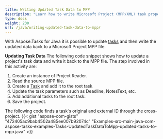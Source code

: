 ```yaml
---
title: Writing Updated Task Data to MPP
description: "Learn how to write Microsoft Project (MPP/XML) task properties using Aspose.Tasks for Java."
type: docs
weight: 230
url: /java/writing-updated-task-data-to-mpp/
---
```


With Aspose.Tasks for Java it is possible to update [tasks](/tasks/java/working-with-tasks/) and then write the updated data back to a Microsoft Project MPP file.

**Updating Task Data**
The following code snippet shows how to update a project's task data and write it back to the MPP file. The step involved in this activity are:

1. Create an instance of Project Reader.
2. Read the source MPP file.
3. Create a [Task](https://apireference.aspose.com/tasks/java/com.aspose.tasks/Task/) and add it to the root task.
4. Update the task parameters such as Deadline, NotesText, etc.
5. Add additional tasks to the root task.
6. Save the project.

The following code finds a task's original and external ID through the cross-project.
{{< gist "aspose-com-gists" "472405ac9bab4502a485ee007b92074c" "Examples-src-main-java-com-aspose-tasks-examples-Tasks-UpdatedTaskDataToMpp-updated-tasks-to-mpp.java" >}}
